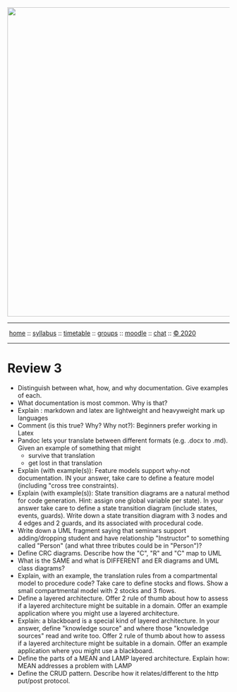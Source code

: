 <a name=top>
<a href="http://tiny.cc/seng20"><img  width=700
  src="https://raw.githubusercontent.com/txt/se20/master/etc/img/teamBanner.png"></a>
<hr>
<p>
&nbsp;<a href="https://tiny.cc/seng20">home</a> ::
<a href="https://github.com/txt/se20/blob/master/docs/syllabus.md#top">syllabus</a> ::
<a href="https://github.com/txt/se20/blob/master/docs/syllabus.md#timetable">timetable</a> ::
<a href="https://drive.google.com/drive/folders/1ZFn6H8-4kx5uP34bpFgIFonkz9Tw3nYM?usp=sharing">groups</a> ::
<a href="https://moodle-courses2021.wolfware.ncsu.edu/course/view.php?id=3873">moodle</a> ::
<a href="http://seng20.slack.com">chat</a>  ::
<a href="https://github.com/txt/se20/blob/master/LICENSE.md#top">&copy; 2020</a>  
<br>
<hr>






# Review 3


- Distinguish between what, how, and why documentation. Give examples of each.
- What documentation is most common. Why is that?
- Explain : markdown and latex are lightweight and heavyweight mark up languages
- Comment (is this true? Why? Why not?): Beginners prefer working in Latex
- Pandoc lets your translate between different formats (e.g. .docx to .md). Given an example of something that might
  - survive that translation
  - get lost in that translation
- Explain (with example(s)): Feature models support why-not documentation. IN your answer,  take care to define a feature model (including "cross tree constraints).
- Explain (with example(s)):  State transition diagrams are a natural
method for code generation. Hint: assign one global variable per
state). In your answer take care to define a state transition diagram
(include states, events, guards). Write down a state transition
diagram with 3 nodes and 4 edges and 2 guards, and its associated
with procedural code.
- Write down a UML fragment saying that seminars support adding/dropping
student and have relationship "Instructor" to something called
"Person" (and what three tributes could be in "Person")?
- Define CRC diagrams. Describe how the "C", "R" and "C" map to UML
- What is the SAME and what is DIFFERENT and ER diagrams and UML class
diagrams?
- Explain, with an example, the translation rules from a compartmental
model to procedure code? Take care to define stocks and flows. Show
a small compartmental model with 2 stocks and 3 flows.
- Define a layered architecture. Offer 2 rule of thumb about how to
assess if a layered architecture might be suitable in a domain.
Offer an example application where you might use a layered architecture.
- Explain: a blackboard is a special kind of layered architecture.
In your answer, define "knowledge source" and where those "knowledge
sources" read and write too. Offer 2 rule of thumb about how to
assess if a layered architecture might be suitable in a domain.
Offer an example application where you might use a blackboard.
- Define the parts of a MEAN and LAMP layered architecture. Explain
how:  MEAN addresses a problem with LAMP
- Define the CRUD pattern. Describe how it relates/different to the http
put/post protocol.

